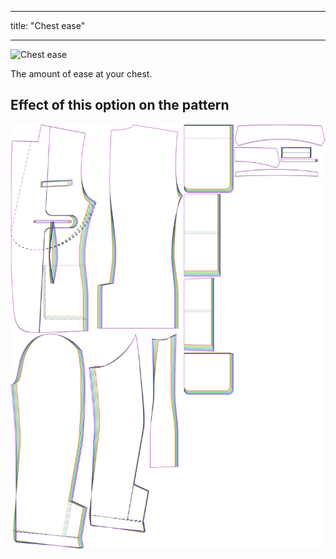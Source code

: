 ***

title: "Chest ease"

***

![Chest ease](chestease.svg)

The amount of ease at your chest.

## Effect of this option on the pattern

![This image shows the effect of this option by superimposing several variants that have a different value for this option](jaeger_chestease_sample.svg "Effect of this option on the pattern")
